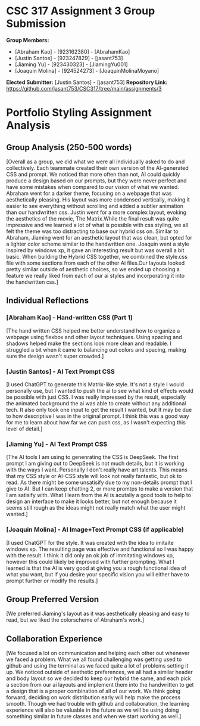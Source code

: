 # CSC 317 Assignment 3 Group Submission

**Group Members:**
- [Abraham Kao] - [923162380] - [AbrahamKao]
- [Justin Santos] - [923247829] - [jasant753]
- [Jiaming Yu] - [923430323] - [JiamingYu001]
- [Joaquin Molina] - [924524273] - [JoaquinMolinaMoyano] 

**Elected Submitter:** [Justin Santos] - [jasant753]
**Repository Link:** https://github.com/jasant753/CSC317/tree/main/assignments/3

# Portfolio Styling Assignment Analysis

## Group Analysis (250-500 words)
[Overall as a group, we did what we were all individually asked to do and collectively. Each teammate created their own 
version of the AI-generated CSS and prompt. We noticed that more often than not, AI could quickly produce a design based
on our prompts, but they were never perfect and have some mistakes when compared to our vision of what we wanted. 
Abraham went for a darker theme, focusing on a webpage that was aesthetically pleasing. His layout was more condensed 
vertically, making it easier to see everything without scrolling and added a subtler animation than our handwritten css.
Justin went for a more complex layout, evoking the aesthetics of the movie, The Matrix.While the final result was quite 
impressive and we learned a lot of what is possible with css styling, we all felt the theme was too distracting to base 
our hybrid css on. Similar to Abraham, Jiaming went for an aesthetic layout that was clean, but opted for a lighter 
color scheme similar to the handwritten one. Joaquin went a style inspired by windows xp, it gave an interesting result but was overall a bit basic. When building the Hybrid CSS together, we combined the style.css file with 
some sections from each of the other Ai files.Our layouts looked pretty similar outside of aesthetic choices, so we 
ended up choosing a feature we really liked from each of our ai styles and incorporating it into the handwritten css.]

## Individual Reflections

### [Abraham Kao] - Hand-written CSS (Part 1)
[The hand written CSS helped me better understand how to organize a webpage using flexbox and other layout techniques. 
Using spacing and shadows helped make the sections look more clean and readable. I struggled a bit when it came to 
balancing out colors and spacing, making sure the design wasn't super crowded.]

### [Justin Santos] - AI Text Prompt CSS
[I used ChatGPT to generate this Matrix-like style. It's not a style I would personally use, but I wanted to push the ai
to see what kind of effects would be possible with just CSS. I was really impressed by the result, especially the
animated background the ai was able to create without any additional tech. It also only took one input to get the result
I wanted, but It may be due to how descriptive I was in the original prompt. I think this was a good way for me to learn
about how far we can push css, as I wasn't expecting this level of detail.]

### [Jiaming Yu] - AI Text Prompt CSS
[The AI tools I am using to genenrating the CSS is DeepSeek. The first prompt I am giving out to DeepSeek is not much 
details, but it is working with the ways I want. Personally I don't really have art talents. This means that my CSS 
style or AI-CSS style will look not really fantastic, but ok to read. As there might be some unsatisify due to my 
non-details prompt that I give to AI. But I can keep chatting 2, or more promtps to make a version that I am satisify 
with. What I learn from the AI is acutally a good tools to help to design an interface to make it looks better, but not 
enough because it seems still rough as the ideas might not really match what the user might wanted.]

### [Joaquin Molina] - AI Image+Text Prompt CSS (if applicable)
[I used ChatGPT for the style. It was created with the idea to imitaite windows xp. The resulting page was effective and functional so I was happy with the result. I think it did only an ok job of immitating windows xp, however this could likely be improved with further prompting. What I learned is that the AI is very good at giving you a rough functional idea of what you want, but if you desire your specific vision you will either have to prompt further or modify the results.]

## Group Preferred Version
[We preferred Jiaming's layout as it was aesthetically pleasing and easy to read, but we liked the colorscheme of
Abraham's work.]

## Collaboration Experience
[We focused a lot on communication and helping each other out whenever we faced a problem. What we all found challenging
was getting used to github and using the terminal as we faced quite a lot of problems setting it up. We noticed outside
of aesthetic preferences, we all had a similar header and body layout so we decided to keep our hybrid the same, and
each pick a section from our ai layouts and implement them into the handwritten to get a design that is a proper
combination of all of our work. We think going forward, deciding on work distribution early will help make the process
smooth. Though we had trouble with github and collaboration, the learning experience will also be valuable in the future
as we will be using doing something similar in future classes and when we start working as well.]

